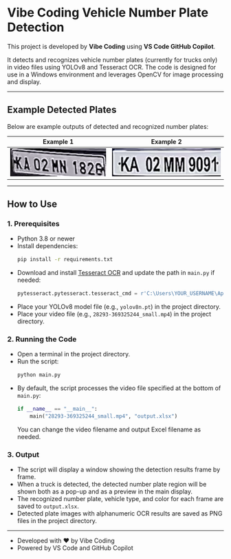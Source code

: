 # Vibe Coding Vehicle Number Plate Detection

This project is developed by **Vibe Coding** using **VS Code GitHub Copilot**.

It detects and recognizes vehicle number plates (currently for trucks only) in video files using YOLOv8 and Tesseract OCR. The code is designed for use in a Windows environment and leverages OpenCV for image processing and display.

---

## Example Detected Plates

Below are example outputs of detected and recognized number plates:

| Example 1 | Example 2 |
|-----------|-----------|
| ![Detected Plate 262](detected_plate_262.png) | ![Detected Plate 625](detected_plate_625.png) |

---

## How to Use

### 1. Prerequisites
- Python 3.8 or newer
- Install dependencies:
  ```sh
  pip install -r requirements.txt
  ```
- Download and install [Tesseract OCR](https://github.com/tesseract-ocr/tesseract) and update the path in `main.py` if needed:
  ```python
  pytesseract.pytesseract.tesseract_cmd = r'C:\Users\YOUR_USERNAME\AppData\Local\Programs\Tesseract-OCR\tesseract.exe'
  ```
- Place your YOLOv8 model file (e.g., `yolov8n.pt`) in the project directory.
- Place your video file (e.g., `28293-369325244_small.mp4`) in the project directory.

### 2. Running the Code
- Open a terminal in the project directory.
- Run the script:
  ```sh
  python main.py
  ```
- By default, the script processes the video file specified at the bottom of `main.py`:
  ```python
  if __name__ == "__main__":
      main("28293-369325244_small.mp4", "output.xlsx")
  ```
  You can change the video filename and output Excel filename as needed.

### 3. Output
- The script will display a window showing the detection results frame by frame.
- When a truck is detected, the detected number plate region will be shown both as a pop-up and as a preview in the main display.
- The recognized number plate, vehicle type, and color for each frame are saved to `output.xlsx`.
- Detected plate images with alphanumeric OCR results are saved as PNG files in the project directory.

---

- Developed with ❤️ by Vibe Coding
- Powered by VS Code and GitHub Copilot
